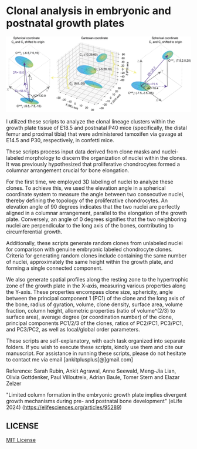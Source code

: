 # Clonal analysis in embryonic and postnatal growth plates 

<div align="center">

<img src="elevation_angle_explanation.png" width="640px" />

</div>

I utilized these scripts to analyze the clonal lineage clusters within the growth plate tissue of E18.5 and postnatal P40 mice (specifically, the distal femur and proximal tibia) that were administered tamoxifen via gavage at E14.5 and P30, respectively, in confetti mice.

These scripts process input data derived from clone masks and nuclei-labeled morphology to discern the organization of nuclei within the clones. It was previously hypothesized that proliferative chondrocytes formed a columnar arrangement crucial for bone elongation.

For the first time, we employed 3D labeling of nuclei to analyze these clones. To achieve this, we used the elevation angle in a spherical coordinate system to measure the angle between two consecutive nuclei, thereby defining the topology of the proliferative chondrocytes. An elevation angle of 90 degrees indicates that the two nuclei are perfectly aligned in a columnar arrangement, parallel to the elongation of the growth plate. Conversely, an angle of 0 degrees signifies that the two neighboring nuclei are perpendicular to the long axis of the bones, contributing to circumferential growth.

Additionally, these scripts generate random clones from unlabeled nuclei for comparison with genuine embryonic labeled chondrocyte clones. Criteria for generating random clones include containing the same number of nuclei, approximately the same height within the growth plate, and forming a single connected component.

We also generate spatial profiles along the resting zone to the hypertrophic zone of the growth plate in the X-axis, measuring various properties along the Y-axis. These properties encompass clone size, sphericity, angle between the principal component 1 (PC1) of the clone and the long axis of the bone, radius of gyration, volume, clone density, surface area, volume fraction, column height, allometric properties (ratio of volume^(2/3) to surface area), average degree (or coordination number) of the clone, principal components PC1/2/3 of the clones, ratios of PC2/PC1, PC3/PC1, and PC3/PC2, as well as local/global order parameters.

These scripts are self-explanatory, with each task organized into separate folders. If you wish to execute these scripts, kindly use them and cite our manuscript. For assistance in running these scripts, please do not hesitate to contact me via email [ankitplusplus[@]gmail.com]

Reference: Sarah Rubin, Ankit Agrawal, Anne Seewald, Meng-Jia Lian, Olivia Gottdenker, Paul Villoutreix, Adrian Baule, Tomer Stern and Elazar Zelzer

"Limited column formation in the embryonic growth plate implies divergent growth mechanisms during pre- and postnatal bone development" (eLife 2024)
(https://elifesciences.org/articles/95289)


## LICENSE 
[MIT License](LICENSE)
